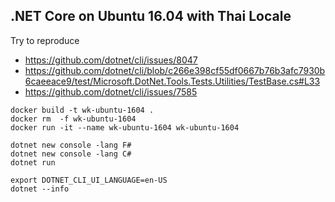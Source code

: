 ## .NET Core on Ubuntu 16.04 with Thai Locale

Try to reproduce

- https://github.com/dotnet/cli/issues/8047
- https://github.com/dotnet/cli/blob/c266e398cf55df0667b76b3afc7930b6caeeace9/test/Microsoft.DotNet.Tools.Tests.Utilities/TestBase.cs#L33
- https://github.com/dotnet/cli/issues/7585

```
docker build -t wk-ubuntu-1604 .
docker rm  -f wk-ubuntu-1604
docker run -it --name wk-ubuntu-1604 wk-ubuntu-1604 

dotnet new console -lang F#
dotnet new console -lang C#
dotnet run

export DOTNET_CLI_UI_LANGUAGE=en-US
dotnet --info
```